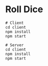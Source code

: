 # Roll Dice

```
# Client
cd client
npm install
npm start

# Server
cd client
npm install
npm start
```
